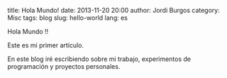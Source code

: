 title: Hola Mundo!
date: 2013-11-20 20:00
author: Jordi Burgos
category: Misc
tags: blog
slug: hello-world
lang: es

Hola Mundo !!

Este es mi primer art&iacute;culo.

En este blog ir&eacute; escribiendo sobre mi trabajo, experimentos de programaci&oacute;n y proyectos personales.